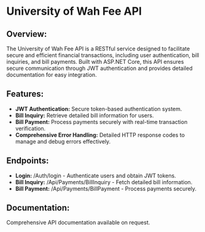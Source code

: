 # University of Wah Fee API

## Overview:
The University of Wah Fee API is a RESTful service designed to facilitate secure and efficient financial transactions, including user authentication, bill inquiries, and bill payments. Built with ASP.NET Core, this API ensures secure communication through JWT authentication and provides detailed documentation for easy integration.

## Features:
- **JWT Authentication:** Secure token-based authentication system.
- **Bill Inquiry:** Retrieve detailed bill information for users.
- **Bill Payment:** Process payments securely with real-time transaction verification.
- **Comprehensive Error Handling:** Detailed HTTP response codes to manage and debug errors effectively.

## Endpoints:
- **Login:** /Auth/login - Authenticate users and obtain JWT tokens.
- **Bill Inquiry:** /Api/Payments/BillInquiry - Fetch detailed bill information.
- **Bill Payment:** /Api/Payments/BillPayment - Process payments securely.

## Documentation: 
Comprehensive API documentation available on request.
